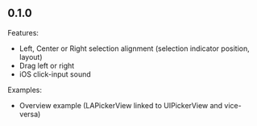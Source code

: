 ## 0.1.0

Features:

  - Left, Center or Right selection alignment (selection indicator position, layout)
  - Drag left or right
  - iOS click-input sound

Examples:

  - Overview example (LAPickerView linked to UIPickerView and vice-versa)
